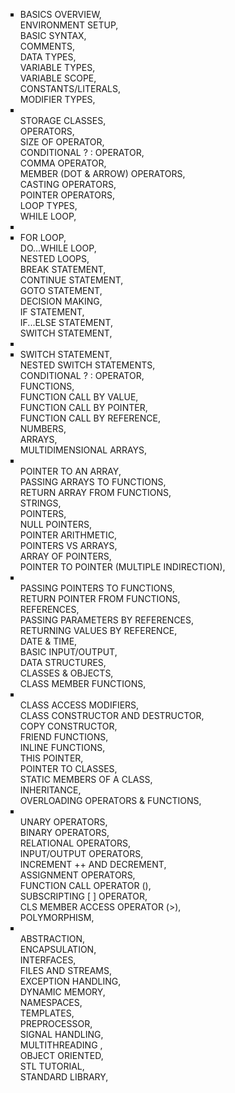 <ul style="list-style-type: square;">
<li>BASICS OVERVIEW,<br />ENVIRONMENT SETUP,<br />BASIC SYNTAX,<br />COMMENTS,<br />DATA TYPES,<br />VARIABLE TYPES,<br />VARIABLE SCOPE,<br />CONSTANTS/LITERALS,<br />MODIFIER TYPES,</li>
<li><br />STORAGE CLASSES,<br />OPERATORS,<br />SIZE OF OPERATOR,<br />CONDITIONAL ? : OPERATOR,<br />COMMA OPERATOR,<br />MEMBER (DOT &amp; ARROW) OPERATORS,<br />CASTING OPERATORS,<br />POINTER OPERATORS,<br />LOOP TYPES,<br />WHILE LOOP,</li>
<li> </li>
<li>FOR LOOP,<br />DO...WHILE LOOP,<br />NESTED LOOPS,<br />BREAK STATEMENT,<br />CONTINUE STATEMENT,<br />GOTO STATEMENT,<br />DECISION MAKING,<br />IF STATEMENT,<br />IF...ELSE STATEMENT,<br />SWITCH STATEMENT,</li>
<li> </li>
<li>SWITCH STATEMENT,<br />NESTED SWITCH STATEMENTS,<br />CONDITIONAL ? : OPERATOR,<br />FUNCTIONS,<br />FUNCTION CALL BY VALUE,<br />FUNCTION CALL BY POINTER,<br />FUNCTION CALL BY REFERENCE,<br />NUMBERS,<br />ARRAYS,<br />MULTIDIMENSIONAL ARRAYS,</li>
<li><br />POINTER TO AN ARRAY,<br />PASSING ARRAYS TO FUNCTIONS,<br />RETURN ARRAY FROM FUNCTIONS,<br />STRINGS,<br />POINTERS,<br />NULL POINTERS,<br />POINTER ARITHMETIC,<br />POINTERS VS ARRAYS,<br />ARRAY OF POINTERS,<br />POINTER TO POINTER (MULTIPLE INDIRECTION),</li>
<li><br />PASSING POINTERS TO FUNCTIONS,<br />RETURN POINTER FROM FUNCTIONS,<br />REFERENCES,<br />PASSING PARAMETERS BY REFERENCES,<br />RETURNING VALUES BY REFERENCE,<br />DATE &amp; TIME,<br />BASIC INPUT/OUTPUT,<br />DATA STRUCTURES,<br />CLASSES &amp; OBJECTS,<br />CLASS MEMBER FUNCTIONS,</li>
<li><br />CLASS ACCESS MODIFIERS,<br />CLASS CONSTRUCTOR AND DESTRUCTOR,<br />COPY CONSTRUCTOR,<br />FRIEND FUNCTIONS,<br />INLINE FUNCTIONS,<br />THIS POINTER,<br />POINTER TO CLASSES,<br />STATIC MEMBERS OF A CLASS,<br />INHERITANCE,<br />OVERLOADING OPERATORS &amp; FUNCTIONS,</li>
<li><br />UNARY OPERATORS,<br />BINARY OPERATORS,<br />RELATIONAL OPERATORS,<br />INPUT/OUTPUT OPERATORS,<br />INCREMENT ++ AND DECREMENT,<br />ASSIGNMENT OPERATORS,<br />FUNCTION CALL OPERATOR (),<br />SUBSCRIPTING [ ] OPERATOR,<br />CLS MEMBER ACCESS OPERATOR (&gt;),<br />POLYMORPHISM,</li>
<li><br />ABSTRACTION,<br />ENCAPSULATION,<br />INTERFACES,<br />FILES AND STREAMS,<br />EXCEPTION HANDLING,<br />DYNAMIC MEMORY,<br />NAMESPACES,<br />TEMPLATES,<br />PREPROCESSOR,<br />SIGNAL HANDLING,<br />MULTITHREADING ,<br />OBJECT ORIENTED,<br />STL TUTORIAL,<br />STANDARD LIBRARY,</li>
</ul>
